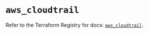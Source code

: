 # `aws_cloudtrail`

Refer to the Terraform Registry for docs: [`aws_cloudtrail`](https://registry.terraform.io/providers/hashicorp/aws/5.68.0/docs/resources/cloudtrail).
